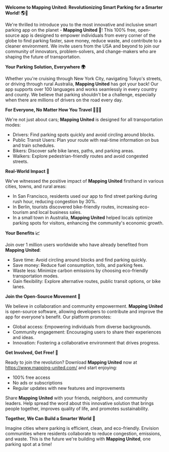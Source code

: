 **Welcome to Mapping United: Revolutionizing Smart Parking for a Smarter World! 🌎🚗**

We're thrilled to introduce you to the most innovative and inclusive smart parking app on the planet - **Mapping United** 📍! This 100% free, open-source app is designed to empower individuals from every corner of the globe to find parking faster, save money, reduce waste, and contribute to a cleaner environment. We invite users from the USA and beyond to join our community of innovators, problem-solvers, and change-makers who are shaping the future of transportation.

**Your Parking Solution, Everywhere 🌍**

Whether you're cruising through New York City, navigating Tokyo's streets, or driving through rural Australia, **Mapping United** has got your back! Our app supports over 100 languages and works seamlessly in every country and county. We believe that parking shouldn't be a challenge, especially when there are millions of drivers on the road every day.

**For Everyone, No Matter How You Travel 🚴‍♀️🚌**

We're not just about cars; **Mapping United** is designed for all transportation modes:

* Drivers: Find parking spots quickly and avoid circling around blocks.
* Public Transit Users: Plan your route with real-time information on bus and train schedules.
* Bikers: Discover safe bike lanes, paths, and parking areas.
* Walkers: Explore pedestrian-friendly routes and avoid congested streets.

**Real-World Impact 🌟**

We've witnessed the positive impact of **Mapping United** firsthand in various cities, towns, and rural areas:

* In San Francisco, residents used our app to find street parking during rush hour, reducing congestion by 30%.
* In Berlin, tourists discovered bike-friendly routes, increasing eco-tourism and local business sales.
* In a small town in Australia, **Mapping United** helped locals optimize parking spots for visitors, enhancing the community's economic growth.

**Your Benefits 📈**

Join over 1 million users worldwide who have already benefited from **Mapping United**:

* Save time: Avoid circling around blocks and find parking quickly.
* Save money: Reduce fuel consumption, tolls, and parking fees.
* Waste less: Minimize carbon emissions by choosing eco-friendly transportation modes.
* Gain flexibility: Explore alternative routes, public transit options, or bike lanes.

**Join the Open-Source Movement 🤝**

We believe in collaboration and community empowerment. **Mapping United** is open-source software, allowing developers to contribute and improve the app for everyone's benefit. Our platform promotes:

* Global access: Empowering individuals from diverse backgrounds.
* Community engagement: Encouraging users to share their experiences and ideas.
* Innovation: Fostering a collaborative environment that drives progress.

**Get Involved, Get Free! 🎉**

Ready to join the revolution? Download **Mapping United** now at https://www.mapping-united.com/ and start enjoying:

* 100% free access
* No ads or subscriptions
* Regular updates with new features and improvements

Share **Mapping United** with your friends, neighbors, and community leaders. Help spread the word about this innovative solution that brings people together, improves quality of life, and promotes sustainability.

**Together, We Can Build a Smarter World 🌟**

Imagine cities where parking is efficient, clean, and eco-friendly. Envision communities where residents collaborate to reduce congestion, emissions, and waste. This is the future we're building with **Mapping United**, one parking spot at a time!